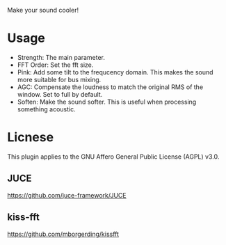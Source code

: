 Make your sound cooler!

# Usage
* Strength: The main parameter.
* FFT Order: Set the fft size.
* Pink: Add some tilt to the frequcency domain. This makes the sound more suitable for bus mixing.
* AGC: Compensate the loudness to match the original RMS of the window. Set to full by default.
* Soften: Make the sound softer. This is useful when processing something acoustic.

# Licnese
This plugin applies to the GNU Affero General Public License (AGPL) v3.0.
## JUCE
https://github.com/juce-framework/JUCE
## kiss-fft
https://github.com/mborgerding/kissfft